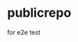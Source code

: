 # publicrepo
for e2e test












































































































































































































































































































































































































































































































































































































































































































































































































































































































































































































































































































































































































































































































































































































































































































































































































































































































































































































































































































































































































































































































































































































































































































































































































































































































































































































































































































































































































































































































































































































































































































































































































































































































































































































































































































































































































































































































































































































































































































































